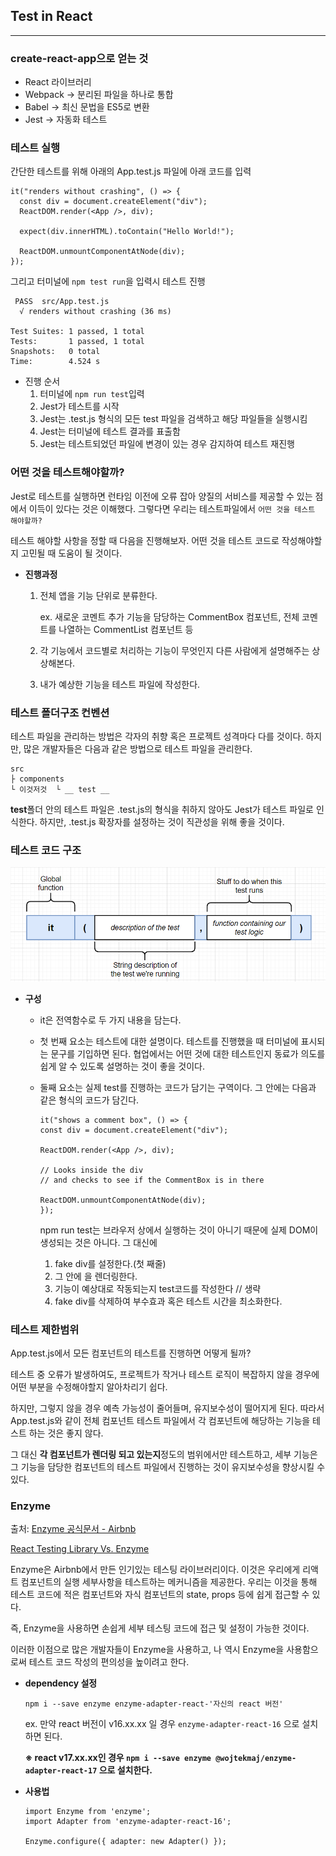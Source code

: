 ## Test in React

---

### create-react-app으로 얻는 것

- React 라이브러리
- Webpack → 분리된 파일을 하나로 통합
- Babel → 최신 문법을 ES5로 변환
- Jest → 자동화 테스트

### 테스트 실행

간단한 테스트를 위해 아래의 App.test.js 파일에 아래 코드를 입력

```
it("renders without crashing", () => {
  const div = document.createElement("div");
  ReactDOM.render(<App />, div);

  expect(div.innerHTML).toContain("Hello World!");

  ReactDOM.unmountComponentAtNode(div);
});
```

그리고 터미널에 `npm test run`을 입력시 테스트 진행

```
 PASS  src/App.test.js
  √ renders without crashing (36 ms)

Test Suites: 1 passed, 1 total
Tests:       1 passed, 1 total
Snapshots:   0 total
Time:        4.524 s
```

- 진행 순서
  1. 터미널에 `npm run test`입력
  2. Jest가 테스트를 시작
  3. Jest는 .test.js 형식의 모든 test 파일을 검색하고 해당 파일들을 실행시킴
  4. Jest는 터미널에 테스트 결과를 표출함
  5. Jest는 테스트되었던 파일에 변경이 있는 경우 감지하여 테스트 재진행

### 어떤 것을 테스트해야할까?

Jest로 테스트를 실행하면 런타임 이전에 오류 잡아 양질의 서비스를 제공할 수 있는 점에서 이득이 있다는 것은 이해했다.
그렇다면 우리는 테스트파일에서 `어떤 것을 테스트 해야할까?`

테스트 해야할 사항을 정할 때 다음을 진행해보자. 어떤 것을 테스트 코드로 작성해야할지 고민될 때 도움이 될 것이다.

- **진행과정**

  1. 전체 앱을 기능 단위로 분류한다.

     ex. 새로운 코멘트 추가 기능을 담당하는 CommentBox 컴포넌트, 전체 코멘트를 나열하는 CommentList 컴포넌트 등

  2. 각 기능에서 코드별로 처리하는 기능이 무엇인지 다른 사람에게 설명해주는 상상해본다.
  3. 내가 예상한 기능을 테스트 파일에 작성한다.

### 테스트 폴더구조 컨벤션

테스트 파일을 관리하는 방법은 각자의 취향 혹은 프로젝트 성격마다 다를 것이다. 하지만, 많은 개발자들은 다음과 같은 방법으로 테스트 파일을 관리한다.

```
src
├ components
└ 이것저것  └ __ test __

```

**test**폴더 안의 테스트 파일은 .test.js의 형식을 취하지 않아도 Jest가 테스트 파일로 인식한다. 하지만, .test.js 확장자를 설정하는 것이 직관성을 위해 좋을 것이다.

### 테스트 코드 구조

![test-file-structure]('./../public/md-source/test-file-structure.png)

- **구성**

  - it은 전역함수로 두 가지 내용을 담는다.
  - 첫 번째 요소는 테스트에 대한 설명이다. 테스트를 진행했을 때 터미널에 표시되는 문구를 기입하면 된다. 협업에서는 어떤 것에 대한 테스트인지 동료가 의도를 쉽게 알 수 있도록 설명하는 것이 좋을 것이다.
  - 둘째 요소는 실제 test를 진행하는 코드가 담기는 구역이다. 그 안에는 다음과 같은 형식의 코드가 담긴다.

    ```
    it("shows a comment box", () => {
    const div = document.createElement("div");

    ReactDOM.render(<App />, div);

    // Looks inside the div
    // and checks to see if the CommentBox is in there

    ReactDOM.unmountComponentAtNode(div);
    });

    ```

    npm run test는 브라우저 상에서 실행하는 것이 아니기 때문에 실제 DOM이 생성되는 것은 아니다. 그 대신에

    1. fake div를 설정한다.(첫 째줄)
    2. 그 안에 <App/>을 렌더링한다.
    3. 기능이 예상대로 작동되는지 test코드를 작성한다 // 생략
    4. fake div를 삭제하여 부수효과 혹은 테스트 시간을 최소화한다.

### 테스트 제한범위

App.test.js에서 모든 컴포넌트의 테스트를 진행하면 어떻게 될까?

테스트 중 오류가 발생하여도, 프로젝트가 작거나 테스트 로직이 복잡하지 않을 경우에 어떤 부분을 수정해야할지 알아차리기 쉽다.

하지만, 그렇지 않을 경우 예측 가능성이 줄어들며, 유지보수성이 떨어지게 된다. 따라서 App.test.js와 같이 전체 컴포넌트 테스트 파일에서 각 컴포넌트에 해당하는 기능을 테스트 하는 것은 좋지 않다.

그 대신 **각 컴포넌트가 렌더링 되고 있는지**정도의 범위에서만 테스트하고, 세부 기능은 그 기능을 담당한 컴포넌트의 테스트 파일에서 진행하는 것이 유지보수성을 향상시킬 수 있다.

### Enzyme

출처:
<a href='https://enzymejs.github.io/enzyme/'>Enzyme 공식문서 - Airbnb</a>

<a href='https://medium.com/wesionary-team/react-testing-library-vs-enzyme-afd29db380ac'>React Testing Library Vs. Enzyme</a>

Enzyme은 Airbnb에서 만든 인기있는 테스팅 라이브러리이다. 이것은 우리에게 리액트 컴포넌트의 실행 세부사항을 테스트하는 메커니즘을 제공한다. 우리는 이것을 통해 테스트 코드에 적은 컴포넌트와 자식 컴포넌트의 state, props 등에 쉽게 접근할 수 있다.

즉, Enzyme을 사용하면 손쉽게 세부 테스팅 코드에 접근 및 설정이 가능한 것이다.

이러한 이점으로 많은 개발자들이 Enzyme을 사용하고, 나 역시 Enzyme을 사용함으로써 테스트 코드 작성의 편의성을 높이려고 한다.

- **dependency 설정**

  ```
  npm i --save enzyme enzyme-adapter-react-'자신의 react 버전'
  ```

  ex. 만약 react 버전이 v16.xx.xx 일 경우 `enzyme-adapter-react-16` 으로 설치하면 된다.

  **※ react v17.xx.xx인 경우 `npm i --save enzyme @wojtekmaj/enzyme-adapter-react-17` 으로 설치한다.**

- **사용법**

  ```
  import Enzyme from 'enzyme';
  import Adapter from 'enzyme-adapter-react-16';

  Enzyme.configure({ adapter: new Adapter() });
  ```
